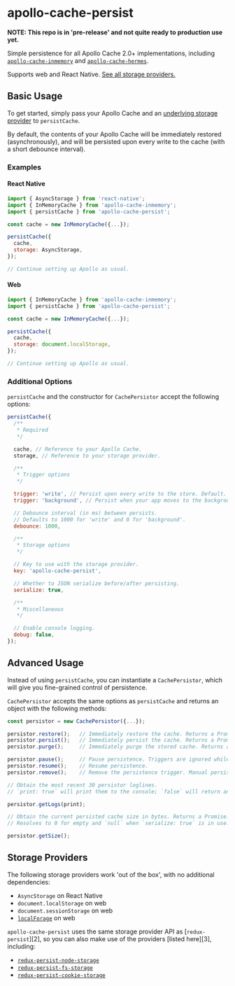 # apollo-cache-persist

**NOTE: This repo is in 'pre-release' and not quite ready to production use
yet.**

Simple persistence for all Apollo Cache 2.0+ implementations, including
[`apollo-cache-inmemory`][0] and [`apollo-cache-hermes`][1].

Supports web and React Native. [See all storage providers.](#storage-providers)

[0]: https://github.com/apollographql/apollo-client/tree/master/packages/apollo-cache-inmemory
[1]: https://github.com/convoyinc/apollo-cache-hermes

## Basic Usage

To get started, simply pass your Apollo Cache and an
[underlying storage provider](#storage-providers) to `persistCache`.

By default, the contents of your Apollo Cache will be immediately restored
(asynchronously), and will be persisted upon every write to the cache (with a
short debounce interval).

### Examples

#### React Native

```js
import { AsyncStorage } from 'react-native';
import { InMemoryCache } from 'apollo-cache-inmemory';
import { persistCache } from 'apollo-cache-persist';

const cache = new InMemoryCache({...});

persistCache({
  cache,
  storage: AsyncStorage,
});

// Continue setting up Apollo as usual.
```

#### Web

```js
import { InMemoryCache } from 'apollo-cache-inmemory';
import { persistCache } from 'apollo-cache-persist';

const cache = new InMemoryCache({...});

persistCache({
  cache,
  storage: document.localStorage,
});

// Continue setting up Apollo as usual.
```

### Additional Options

`persistCache` and the constructor for `CachePersistor` accept the following
options:

```js
persistCache({
  /**
   * Required
   */

  cache, // Reference to your Apollo Cache.
  storage, // Reference to your storage provider.

  /**
   * Trigger options
   */

  trigger: 'write', // Persist upon every write to the store. Default.
  trigger: 'background', // Persist when your app moves to the background. React Native only.

  // Debounce interval (in ms) between persists.
  // Defaults to 1000 for 'write' and 0 for 'background'.
  debounce: 1000,

  /**
   * Storage options
   */

  // Key to use with the storage provider.
  key: 'apollo-cache-persist',

  // Whether to JSON serialize before/after persisting.
  serialize: true,

  /**
   * Miscellaneous
   */

  // Enable console logging.
  debug: false,
});
```

## Advanced Usage

Instead of using `persistCache`, you can instantiate a `CachePersistor`, which
will give you fine-grained control of persistence.

`CachePersistor` accepts the same options as `persistCache` and returns an
object with the following methods:

```js
const persistor = new CachePersistor({...});

persistor.restore();   // Immediately restore the cache. Returns a Promise.
persistor.persist();   // Immediately persist the cache. Returns a Promise.
persistor.purge();     // Immediately purge the stored cache. Returns a Promise.

persistor.pause();     // Pause persistence. Triggers are ignored while paused.
persistor.resume();    // Resume persistence.
persistor.remove();    // Remove the persistence trigger. Manual persistence required after calling this.

// Obtain the most recent 30 persistor loglines.
// `print: true` will print them to the console; `false` will return an array.

persistor.getLogs(print);

// Obtain the current persisted cache size in bytes. Returns a Promise.
// Resolves to 0 for empty and `null` when `serialize: true` is in use.

persistor.getSize();
```

## Storage Providers

The following storage providers work 'out of the box', with no additional
dependencies:

* `AsyncStorage` on React Native
* `document.localStorage` on web
* `document.sessionStorage` on web
* [`localForage`](https://github.com/localForage/localForage) on web

`apollo-cache-persist` uses the same storage provider API as
[`redux-persist`][2], so you can also make use of the providers [listed
here][3], including:

* [`redux-persist-node-storage`](https://github.com/pellejacobs/redux-persist-node-storage)
* [`redux-persist-fs-storage`](https://github.com/leethree/redux-persist-fs-storage)
* [`redux-persist-cookie-storage`](https://github.com/abersager/redux-persist-cookie-storage)
